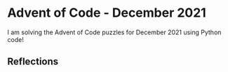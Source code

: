 # Advent of Code - December 2021
I am solving the Advent of Code puzzles for December 2021 using Python code!

## Reflections
